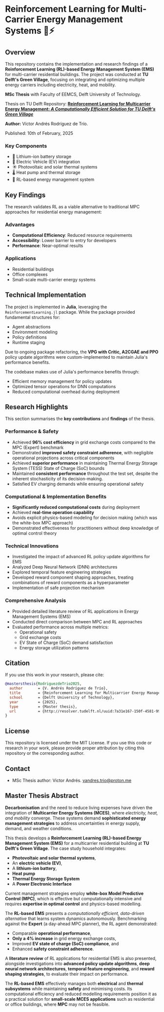 # Reinforcement Learning for Multi-Carrier Energy Management Systems 🌱⚡

## Overview

This repository contains the implementation and research findings of a **Reinforcement Learning (RL)-based Energy Management System (EMS)** for multi-carrier residential buildings. The project was conducted at **TU Delft's Green Village**, focusing on integrating and optimizing multiple energy carriers including electricity, heat, and mobility.

**MSc Thesis** with Faculty of EEMCS, Delft University of Technology. 

Thesis on TU Delft Repository: [**Reinforcement Learning for Multicarrier Energy Management: *A Computationally Efficient Solution for TU Delft's Green Village***](https://resolver.tudelft.nl/uuid:7a31e167-150f-4581-998d-1fbe913e5cc9) 

**Author:** Víctor Andrés Rodríguez de Trío. 

Published: 10th of February, 2025

### Key Components

- 🔋 Lithium-ion battery storage
- 🚗 Electric Vehicle (EV) integration
- ☀️ Photovoltaic and solar thermal systems
- 🌡️ Heat pump and thermal storage
- 🤖 RL-based energy management system 

## Key Findings

The research validates RL as a viable alternative to traditional MPC approaches for residential energy management:

### Advantages

- **Computational Efficiency**: Reduced resource requirements
- **Accessibility**: Lower barrier to entry for developers
- **Performance**: Near-optimal results 

### Applications

- Residential buildings
- Office complexes
- Small-scale multi-carrier energy systems

## Technical Implementation

The project is implemented in **Julia**, leveraging the `ReinforcementLearning.jl` package. While the package provided fundamental structures for:

- Agent abstractions
- Environment modeling
- Policy definitions
- Runtime staging

Due to ongoing package refactoring, the **VPG with Critic, A2CGAE and PPO** policy update algorithms were custom-implemented to maintain Julia's performance benefits.

The codebase makes use of Julia's performance benefits through:

- Efficient memory management for policy updates
- Optimized tensor operations for DNN computations
- Reduced computational overhead during deployment

## Research Highlights

This section summarises the **key contributions** and **findings** of the thesis.

### Performance & Safety

- Achieved **96% cost efficiency** in grid exchange costs compared to the MPC (Expert) benchmark
- Demonstrated **improved safety constraint adherence**, with negligible operational projections across critical components
- Achieved **superior performance** in maintaining Thermal Energy Storage System (TESS) State of Charge (SoC) bounds
- Maintained **consistent performance** throughout the test set, despite the inherent stochasticity of its decision-making. 
- Satisfied EV charging demands while ensuring operational safety

### Computational & Implementation Benefits

- **Significantly reduced computational costs** during deployment
- Achieved **real-time operation capability**
- Avoids explicit physics-based modeling for decision making (which was the white-box MPC approach)
- Demonstrated effectiveness for practitioners without deep knowledge of optimal control theory

### Technical Innovations

- Investigated the impact of advanced RL policy update algorithms for EMS
- Analyzed Deep Neural Network (DNN) architectures
- Explored temporal feature engineering strategies
- Developed reward component shaping approaches, treating combinations of reward components as a hyperparameter
- Implementation of safe projection mechanism

### Comprehensive Analysis

- Provided detailed literature review of RL applications in Energy Management Systems (EMS)
- Conducted direct comparison between MPC and RL approaches
- Evaluated performance across multiple metrics:
  - Operational safety
  - Grid exchange costs
  - EV State of Charge (SoC) demand satisfaction
  - Energy storage utilization patterns

## Citation

If you use this work in your research, please cite:

```bibtex
@mastersthesis{RodriguezdeTrio2025,
  author       = {V. Andrés Rodríguez de Trío},
  title        = {Reinforcement Learning for Multicarrier Energy Management: A Computationally Efficient Solution for TU Delft's Green Village},
  school       = {Delft University of Technology},
  year         = {2025},
  type         = {Master thesis},
  url          = {http://resolver.tudelft.nl/uuid:7a31e167-150f-4581-998d-1fbe913e5cc9}
}
```

## License

This repository is licensed under the MIT License. If you use this code or research in your work, please provide proper attribution by citing this repository or the corresponding author. 

## Contact

- MSc Thesis author: Victor Andrés. vandres.trio@proton.me

## Master Thesis Abstract

**Decarbonisation** and the need to reduce living expenses have driven the integration of **Multicarrier Energy Systems (MCES)**, where *electricity, heat, and mobility* converge. These systems demand **sophisticated energy management strategies** to address uncertainties in energy supply, demand, and weather conditions.  

This thesis develops a **Reinforcement Learning (RL)-based Energy Management System (EMS)** for a multicarrier residential building at **TU Delft's Green Village**. The case study household integrates:  

- **Photovoltaic and solar thermal systems**,  
- An **electric vehicle (EV)**,  
- A **lithium-ion battery**,  
- **Heat pump** 
- **Thermal Energy Storage System** 
- A **Power Electronic Interface** 

Current management strategies employ **white-box Model Predictive Control (MPC)**, which is effective but computationally intensive and requires **expertise in optimal control** and physics-based modelling.  

The **RL-based EMS** presents a *computationally efficient, data-driven alternative* that learns system dynamics autonomously. Benchmarking against the **Expert** (a day-ahead MPC planner), the RL agent demonstrated:  

- Comparable **operational performance**,  
- **Only a 4% increase** in grid energy exchange costs,  
- Improved **EV state of charge (SoC) compliance**, and  
- Enhanced **safety constraint adherence**.  

A **literature review** of RL applications for residential EMS is also presented, alongside investigations into **advanced policy update algorithms**, **deep neural network architectures**, **temporal feature engineering**, and **reward shaping strategies**, to evaluate their impact on performance.  

The **RL-based EMS** effectively manages both **electrical** and **thermal subsystems** while maintaining **safety** and minimising costs. Its computational efficiency and reduced modelling requirements position it as a practical solution for **small-scale MCES applications** such as residential or office buildings, where **MPC** may not be feasible.  